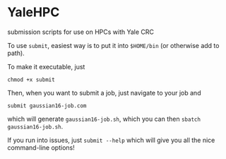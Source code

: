 # YaleHPC
submission scripts for use on HPCs with Yale CRC

To use `submit`, easiest way is to put it into `$HOME/bin` (or otherwise add to path).

To make it executable, just 

```
chmod +x submit 
```

Then, when you want to submit a job, just navigate to your job and

```
submit gaussian16-job.com
```

which will generate `gaussian16-job.sh`, which you can then `sbatch gaussian16-job.sh`.

If you run into issues, just `submit --help` which will give you all the nice command-line options!


